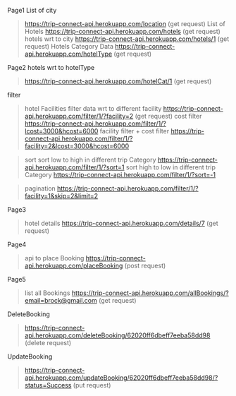 Page1
List of city
>https://trip-connect-api.herokuapp.com/location (get request)
List of Hotels
>https://trip-connect-api.herokuapp.com/hotels (get request)
hotels wrt to city
>https://trip-connect-api.herokuapp.com/hotels/1 (get request)
Hotels Category Data
>https://trip-connect-api.herokuapp.com/hotelType (get request)

Page2
hotels wrt to hotelType
>https://trip-connect-api.herokuapp.com/hotelCat/1  (get request)

filter
> hotel Facilities filter
  data wrt to different facility
  > https://trip-connect-api.herokuapp.com/filter/1/?facility=2  (get request)
>cost filter
  > https://trip-connect-api.herokuapp.com/filter/1/?lcost=3000&hcost=6000
>facility filter + cost filter
  >https://trip-connect-api.herokuapp.com/filter/1/?facility=2&lcost=3000&hcost=6000

>sort
  sort low to high in different trip Category
  >https://trip-connect-api.herokuapp.com/filter/1/?sort=1
  sort high to low in different trip Category
  >https://trip-connect-api.herokuapp.com/filter/1/?sort=-1

>pagination
  >https://trip-connect-api.herokuapp.com/filter/1/?facility=1&skip=2&limit=2

  
  
Page3
> hotel details
>https://trip-connect-api.herokuapp.com/details/7   (get request)

Page4
>api to place Booking
>https://trip-connect-api.herokuapp.com/placeBooking    (post request)

Page5
>list all Bookings
>https://trip-connect-api.herokuapp.com/allBookings/?email=brock@gmail.com  (get request)

DeleteBooking
>https://trip-connect-api.herokuapp.com/deleteBooking/62020ff6dbeff7eeba58dd98  (delete request)

UpdateBooking
>https://trip-connect-api.herokuapp.com/updateBooking/62020ff6dbeff7eeba58dd98/?status=Success (put request)
